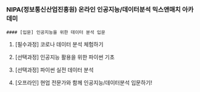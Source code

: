### NIPA(정보통신산업진흥원) 온라인 인공지능/데이터분석 믹스앤매치 아카데미
    #### [입문] 인공지능을 위한 데이터 분석 입문
1. [필수과정] 코로나 데이터 분석 체험하기

2. [선택과정] 인공지능 활용을 위한 파이썬 기초
3. [선택과정] 파이썬 실전 데이터 분석
4. [오프라인] 현업 전문가와 함께 인공지능/데이터분석 입문하기!
